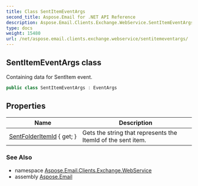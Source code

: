 ```yaml
---
title: Class SentItemEventArgs
second_title: Aspose.Email for .NET API Reference
description: Aspose.Email.Clients.Exchange.WebService.SentItemEventArgs class. Containing data for SentItem event
type: docs
weight: 15480
url: /net/aspose.email.clients.exchange.webservice/sentitemeventargs/
---
```

## SentItemEventArgs class

Containing data for SentItem event.

```csharp
public class SentItemEventArgs : EventArgs
```

## Properties

| Name | Description |
| --- | --- |
| [SentFolderItemId](../../aspose.email.clients.exchange.webservice/sentitemeventargs/sentfolderitemid/) { get; } | Gets the string that represents the ItemId of the sent item. |

### See Also

* namespace [Aspose.Email.Clients.Exchange.WebService](../../aspose.email.clients.exchange.webservice/)
* assembly [Aspose.Email](../../)


